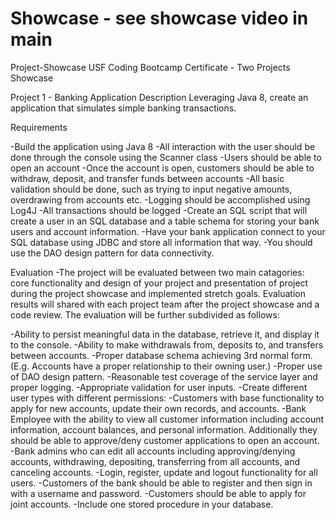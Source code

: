 # Showcase - see showcase video in main
Project-Showcase
USF Coding Bootcamp Certificate - Two Projects Showcase

Project 1 - Banking Application Description Leveraging Java 8, create an application that simulates simple banking transactions.

Requirements

-Build the application using Java 8 -All interaction with the user should be done through the console using the Scanner class -Users should be able to open an account -Once the account is open, customers should be able to withdraw, deposit, and transfer funds between accounts -All basic validation should be done, such as trying to input negative amounts, overdrawing from accounts etc. -Logging should be accomplished using Log4J -All transactions should be logged -Create an SQL script that will create a user in an SQL database and a table schema for storing your bank users and account information. -Have your bank application connect to your SQL database using JDBC and store all information that way. -You should use the DAO design pattern for data connectivity.

Evaluation -The project will be evaluated between two main catagories: core functionality and design of your project and presentation of project during the project showcase and implemented stretch goals. Evaluation results will shared with each project team after the project showcase and a code review. The evaluation will be further subdivided as follows:

-Ability to persist meaningful data in the database, retrieve it, and display it to the console. -Ability to make withdrawals from, deposits to, and transfers between accounts. -Proper database schema achieving 3rd normal form. (E.g. Accounts have a proper relationship to their owning user.) -Proper use of DAO design pattern. -Reasonable test coverage of the service layer and proper logging. -Appropriate validation for user inputs. -Create different user types with different permissions: -Customers with base functionality to apply for new accounts, update their own records, and accounts. -Bank Employee with the ability to view all customer information including account information, account balances, and personal information. Additionally they should be able to approve/deny customer applications to open an account. -Bank admins who can edit all accounts including approving/denying accounts, withdrawing, depositing, transferring from all accounts, and canceling accounts. -Login, register, update and logout functionality for all users. -Customers of the bank should be able to register and then sign in with a username and password. -Customers should be able to apply for joint accounts. -Include one stored procedure in your database.
